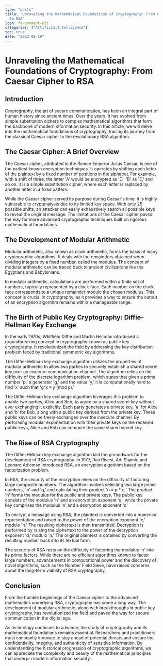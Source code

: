 ```yaml
---
type: "posts"
title: 'Unraveling the Mathematical Foundations of Cryptography: From Caesar Cipher
  to RSA'
icon: fa-comment-alt
categories: ["ArtificialIntelligence"]
toc: true
date: "2022-08-19"
---
```




# Unraveling the Mathematical Foundations of Cryptography: From Caesar Cipher to RSA

## Introduction

Cryptography, the art of secure communication, has been an integral part of human history since ancient times. Over the years, it has evolved from simple substitution ciphers to complex mathematical algorithms that form the backbone of modern information security. In this article, we will delve into the mathematical foundations of cryptography, tracing its journey from the classical Caesar cipher to the revolutionary RSA algorithm.

## The Caesar Cipher: A Brief Overview

The Caesar cipher, attributed to the Roman Emperor Julius Caesar, is one of the earliest known encryption techniques. It operates by shifting each letter of the plaintext by a fixed number of positions in the alphabet. For example, with a shift of three, the letter 'A' would be encrypted as 'D,' 'B' as 'E,' and so on. It is a simple substitution cipher, where each letter is replaced by another letter in a fixed pattern.

While the Caesar cipher served its purpose during Caesar's time, it is highly vulnerable to cryptanalysis due to its limited key space. With only 25 possible shifts, an attacker can easily exhaustively search all possible keys to reveal the original message. The limitations of the Caesar cipher paved the way for more advanced cryptographic techniques built on rigorous mathematical foundations.

## The Development of Modular Arithmetic

Modular arithmetic, also known as clock arithmetic, forms the basis of many cryptographic algorithms. It deals with the remainders obtained when dividing integers by a fixed number, called the modulus. The concept of modular arithmetic can be traced back to ancient civilizations like the Egyptians and Babylonians.

In modular arithmetic, calculations are performed within a finite set of numbers, typically represented by a clock face. Each number on the clock face corresponds to a unique remainder modulo the chosen modulus. This concept is crucial in cryptography, as it provides a way to ensure the output of an encryption algorithm remains within a manageable range.

## The Birth of Public Key Cryptography: Diffie-Hellman Key Exchange

In the early 1970s, Whitfield Diffie and Martin Hellman introduced a groundbreaking concept in cryptography known as public key cryptography. It revolutionized the field by addressing the key distribution problem faced by traditional symmetric key algorithms.

The Diffie-Hellman key exchange algorithm utilizes the properties of modular arithmetic to allow two parties to securely establish a shared secret key over an insecure communication channel. The algorithm relies on the difficulty of the discrete logarithm problem, which states that given a prime number 'p,' a generator 'g,' and the value 'y,' it is computationally hard to find 'x' such that 'g^x ≡ y (mod p).'

The Diffie-Hellman key exchange algorithm leverages this problem to enable two parties, Alice and Bob, to agree on a shared secret key without ever exchanging it explicitly. Each party generates a private key, 'a' for Alice and 'b' for Bob, along with a public key derived from the private key. These public keys can be freely exchanged over the insecure channel. By performing modular exponentiation with their private keys on the received public keys, Alice and Bob can compute the same shared secret key.

## The Rise of RSA Cryptography

The Diffie-Hellman key exchange algorithm laid the groundwork for the development of RSA cryptography. In 1977, Ron Rivest, Adi Shamir, and Leonard Adleman introduced RSA, an encryption algorithm based on the factorization problem.

In RSA, the security of the encryption relies on the difficulty of factoring large composite numbers. The algorithm involves selecting two large prime numbers, 'p' and 'q,' and calculating their product 'n = p * q.' The product 'n' forms the modulus for the public and private keys. The public key consists of the modulus 'n' and an encryption exponent 'e,' while the private key comprises the modulus 'n' and a decryption exponent 'd.'

To encrypt a message using RSA, the plaintext is converted into a numerical representation and raised to the power of the encryption exponent 'e,' modulo 'n.' The resulting ciphertext is then transmitted. Decryption is performed by raising the ciphertext to the power of the decryption exponent 'd,' modulo 'n.' The original plaintext is obtained by converting the resulting number back into its textual form.

The security of RSA rests on the difficulty of factoring the modulus 'n' into its prime factors. While there are no efficient algorithms known to factor large numbers, advancements in computational power and the discovery of novel algorithms, such as the Number Field Sieve, have raised concerns about the long-term viability of RSA cryptography.

## Conclusion

From the humble beginnings of the Caesar cipher to the advanced mathematics underlying RSA, cryptography has come a long way. The development of modular arithmetic, along with breakthroughs in public key cryptography, has revolutionized the field and paved the way for secure communication in the digital age.

As technology continues to advance, the study of cryptography and its mathematical foundations remains essential. Researchers and practitioners must constantly innovate to stay ahead of potential threats and ensure the confidentiality, integrity, and authenticity of sensitive information. By understanding the historical progression of cryptographic algorithms, we can appreciate the complexity and beauty of the mathematical principles that underpin modern information security.